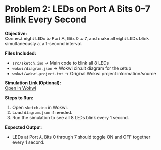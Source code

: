 # Problem 2: LEDs on Port A Bits 0–7 Blink Every Second

**Objective:**  
Connect eight LEDs to Port A, Bits 0 to 7, and make all eight LEDs blink simultaneously at a 1-second interval.

**Files Included:**  
- `src/sketch.ino` → Main code to blink all 8 LEDs  
- `wokwi/diagram.json` → Wokwi circuit diagram for the setup  
- `wokwi/wokwi-project.txt` → Original Wokwi project information/source

**Simulation Link (Optional):**  
[Open in Wokwi](https://wokwi.com/projects/443595977515944961)

**Steps to Run:**  
1. Open `sketch.ino` in Wokwi.  
2. Load `diagram.json` if needed.  
3. Run the simulation to see all 8 LEDs blink every 1 second.

**Expected Output:**  
- LEDs at Port A, Bits 0 through 7 should toggle ON and OFF together every 1 second.
